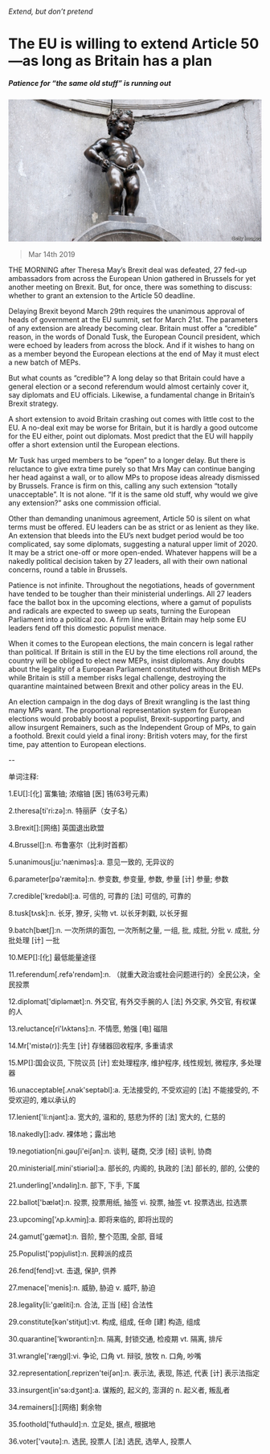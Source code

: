 ###### Extend, but don’t pretend

# The EU is willing to extend Article 50—as long as Britain has a plan 

##### Patience for “the same old stuff” is running out 

![image](images/20190316_brp505.jpg) 

> Mar 14th 2019 

THE MORNING after Theresa May’s Brexit deal was defeated, 27 fed-up ambassadors from across the European Union gathered in Brussels for yet another meeting on Brexit. But, for once, there was something to discuss: whether to grant an extension to the Article 50 deadline. 

Delaying Brexit beyond March 29th requires the unanimous approval of heads of government at the EU summit, set for March 21st. The parameters of any extension are already becoming clear. Britain must offer a “credible” reason, in the words of Donald Tusk, the European Council president, which were echoed by leaders from across the block. And if it wishes to hang on as a member beyond the European elections at the end of May it must elect a new batch of MEPs. 

But what counts as “credible”? A long delay so that Britain could have a general election or a second referendum would almost certainly cover it, say diplomats and EU officials. Likewise, a fundamental change in Britain’s Brexit strategy. 

A short extension to avoid Britain crashing out comes with little cost to the EU. A no-deal exit may be worse for Britain, but it is hardly a good outcome for the EU either, point out diplomats. Most predict that the EU will happily offer a short extension until the European elections. 

Mr Tusk has urged members to be “open” to a longer delay. But there is reluctance to give extra time purely so that Mrs May can continue banging her head against a wall, or to allow MPs to propose ideas already dismissed by Brussels. France is firm on this, calling any such extension “totally unacceptable”. It is not alone. “If it is the same old stuff, why would we give any extension?” asks one commission official. 

Other than demanding unanimous agreement, Article 50 is silent on what terms must be offered. EU leaders can be as strict or as lenient as they like. An extension that bleeds into the EU’s next budget period would be too complicated, say some diplomats, suggesting a natural upper limit of 2020. It may be a strict one-off or more open-ended. Whatever happens will be a nakedly political decision taken by 27 leaders, all with their own national concerns, round a table in Brussels. 

Patience is not infinite. Throughout the negotiations, heads of government have tended to be tougher than their ministerial underlings. All 27 leaders face the ballot box in the upcoming elections, where a gamut of populists and radicals are expected to sweep up seats, turning the European Parliament into a political zoo. A firm line with Britain may help some EU leaders fend off this domestic populist menace. 

When it comes to the European elections, the main concern is legal rather than political. If Britain is still in the EU by the time elections roll around, the country will be obliged to elect new MEPs, insist diplomats. Any doubts about the legality of a European Parliament constituted without British MEPs while Britain is still a member risks legal challenge, destroying the quarantine maintained between Brexit and other policy areas in the EU. 

An election campaign in the dog days of Brexit wrangling is the last thing many MPs want. The proportional representation system for European elections would probably boost a populist, Brexit-supporting party, and allow insurgent Remainers, such as the Independent Group of MPs, to gain a foothold. Brexit could yield a final irony: British voters may, for the first time, pay attention to European elections. 

-- 

 单词注释:

1.EU[]:[化] 富集铀; 浓缩铀 [医] 铕(63号元素) 

2.theresa[ti'ri:zә]:n. 特丽萨（女子名） 

3.Brexit[]:[网络] 英国退出欧盟 

4.Brussel[]:n. 布鲁塞尔（比利时首都） 

5.unanimous[ju:'nænimәs]:a. 意见一致的, 无异议的 

6.parameter[pә'ræmitә]:n. 参变数, 参变量, 参数, 参量 [计] 参量; 参数 

7.credible['kredәbl]:a. 可信的, 可靠的 [法] 可信的, 可靠的 

8.tusk[tʌsk]:n. 长牙, 獠牙, 尖物 vt. 以长牙刺戳, 以长牙掘 

9.batch[bætʃ]:n. 一次所烘的面包, 一次所制之量, 一组, 批, 成批, 分批 v. 成批, 分批处理 [计] 一批 

10.MEP[]:[化] 最低能量途径 

11.referendum[.refә'rendәm]:n. （就重大政治或社会问题进行的）全民公决，全民投票 

12.diplomat['diplәmæt]:n. 外交官, 有外交手腕的人 [法] 外交家, 外交官, 有权谋的人 

13.reluctance[ri'lʌktәns]:n. 不情愿, 勉强 [电] 磁阻 

14.Mr['mistә(r)]:先生 [计] 存储器回收程序, 多重请求 

15.MP[]:国会议员, 下院议员 [计] 宏处理程序, 维护程序, 线性规划, 微程序, 多处理器 

16.unacceptable[.ʌnәk'septәbl]:a. 无法接受的, 不受欢迎的 [法] 不能接受的, 不受欢迎的, 难以承认的 

17.lenient['li:njәnt]:a. 宽大的, 温和的, 慈悲为怀的 [法] 宽大的, 仁慈的 

18.nakedly[]:adv. 裸体地；露出地 

19.negotiation[ni.gәuʃi'eiʃәn]:n. 谈判, 磋商, 交涉 [经] 谈判, 协商 

20.ministerial[.mini'stiәriәl]:a. 部长的, 内阁的, 执政的 [法] 部长的, 部的, 公使的 

21.underling['ʌndәliŋ]:n. 部下, 下手, 下属 

22.ballot['bælәt]:n. 投票, 投票用纸, 抽签 vi. 投票, 抽签 vt. 投票选出, 拉选票 

23.upcoming['ʌp.kʌmiŋ]:a. 即将来临的, 即将出现的 

24.gamut['gæmәt]:n. 音阶, 整个范围, 全部, 音域 

25.Populist['pɔpjulist]:n. 民粹派的成员 

26.fend[fend]:vt. 击退, 保护, 供养 

27.menace['menis]:n. 威胁, 胁迫 v. 威吓, 胁迫 

28.legality[li:'gæliti]:n. 合法, 正当 [经] 合法性 

29.constitute[kәn'stitjut]:vt. 构成, 组成, 任命 [建] 构造, 组成 

30.quarantine['kwɒrәnti:n]:n. 隔离, 封锁交通, 检疫期 vt. 隔离, 排斥 

31.wrangle['ræŋgl]:vi. 争论, 口角 vt. 辩驳, 放牧 n. 口角, 吵嘴 

32.representation[.reprizen'teiʃәn]:n. 表示法, 表现, 陈述, 代表 [计] 表示法指定 

33.insurgent[in'sә:dʒәnt]:a. 谋叛的, 起义的, 澎湃的 n. 起义者, 叛乱者 

34.remainers[]:[网络] 剩余物 

35.foothold['futhәuld]:n. 立足处, 据点, 根据地 

36.voter['vәutә]:n. 选民, 投票人 [法] 选民, 选举人, 投票人 

